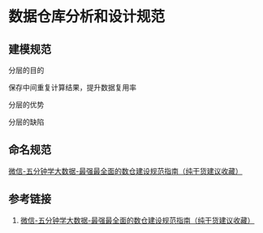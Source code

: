 # 数据仓库分析和设计规范


## 建模规范


分层的目的

保存中间重复计算结果，提升数据复用率

分层的优势

分层的缺陷


## 命名规范

[微信-五分钟学大数据-最强最全面的数仓建设规范指南（纯干货建议收藏）](https://mp.weixin.qq.com/s/knlITkxLvHRy3Aq5RFXl_w)


## 参考链接
1. [微信-五分钟学大数据-最强最全面的数仓建设规范指南（纯干货建议收藏）](https://mp.weixin.qq.com/s/knlITkxLvHRy3Aq5RFXl_w)